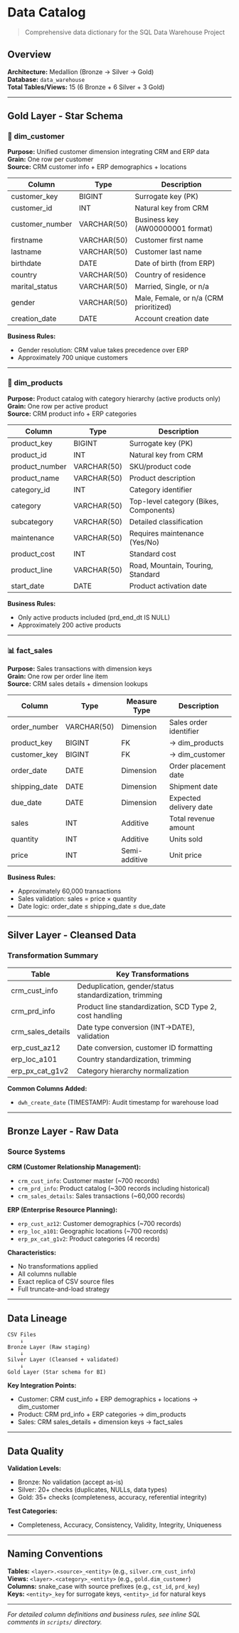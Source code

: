 # Data Catalog

> Comprehensive data dictionary for the SQL Data Warehouse Project

## Overview

**Architecture:** Medallion (Bronze → Silver → Gold)  
**Database:** `data_warehouse`  
**Total Tables/Views:** 15 (6 Bronze + 6 Silver + 3 Gold)

---

## Gold Layer - Star Schema

### 🌟 dim_customer

**Purpose:** Unified customer dimension integrating CRM and ERP data  
**Grain:** One row per customer  
**Source:** CRM customer info + ERP demographics + locations

| Column          | Type        | Description                            |
|-----------------|-------------|----------------------------------------|
| customer_key    | BIGINT      | Surrogate key (PK)                     |
| customer_id     | INT         | Natural key from CRM                   |
| customer_number | VARCHAR(50) | Business key (AW00000001 format)       |
| firstname       | VARCHAR(50) | Customer first name                    |
| lastname        | VARCHAR(50) | Customer last name                     |
| birthdate       | DATE        | Date of birth (from ERP)               |
| country         | VARCHAR(50) | Country of residence                   |
| marital_status  | VARCHAR(50) | Married, Single, or n/a                |
| gender          | VARCHAR(50) | Male, Female, or n/a (CRM prioritized) |
| creation_date   | DATE        | Account creation date                  |

**Business Rules:**

- Gender resolution: CRM value takes precedence over ERP
- Approximately 700 unique customers

---

### 🌟 dim_products

**Purpose:** Product catalog with category hierarchy (active products only)  
**Grain:** One row per active product  
**Source:** CRM product info + ERP categories

| Column         | Type        | Description                            |
|----------------|-------------|----------------------------------------|
| product_key    | BIGINT      | Surrogate key (PK)                     |
| product_id     | INT         | Natural key from CRM                   |
| product_number | VARCHAR(50) | SKU/product code                       |
| product_name   | VARCHAR(50) | Product description                    |
| category_id    | INT         | Category identifier                    |
| category       | VARCHAR(50) | Top-level category (Bikes, Components) |
| subcategory    | VARCHAR(50) | Detailed classification                |
| maintenance    | VARCHAR(50) | Requires maintenance (Yes/No)          |
| product_cost   | INT         | Standard cost                          |
| product_line   | VARCHAR(50) | Road, Mountain, Touring, Standard      |
| start_date     | DATE        | Product activation date                |

**Business Rules:**

- Only active products included (prd_end_dt IS NULL)
- Approximately 200 active products

---

### 📊 fact_sales

**Purpose:** Sales transactions with dimension keys  
**Grain:** One row per order line item  
**Source:** CRM sales details + dimension lookups

| Column        | Type        | Measure Type  | Description            |
|---------------|-------------|---------------|------------------------|
| order_number  | VARCHAR(50) | Dimension     | Sales order identifier |
| product_key   | BIGINT      | FK            | → dim_products         |
| customer_key  | BIGINT      | FK            | → dim_customer         |
| order_date    | DATE        | Dimension     | Order placement date   |
| shipping_date | DATE        | Dimension     | Shipment date          |
| due_date      | DATE        | Dimension     | Expected delivery date |
| sales         | INT         | Additive      | Total revenue amount   |
| quantity      | INT         | Additive      | Units sold             |
| price         | INT         | Semi-additive | Unit price             |

**Business Rules:**

- Approximately 60,000 transactions
- Sales validation: sales = price × quantity
- Date logic: order_date ≤ shipping_date ≤ due_date

---

## Silver Layer - Cleansed Data

### Transformation Summary

| Table             | Key Transformations                                     |
|-------------------|---------------------------------------------------------|
| crm_cust_info     | Deduplication, gender/status standardization, trimming  |
| crm_prd_info      | Product line standardization, SCD Type 2, cost handling |
| crm_sales_details | Date type conversion (INT→DATE), validation             |
| erp_cust_az12     | Date conversion, customer ID formatting                 |
| erp_loc_a101      | Country standardization, trimming                       |
| erp_px_cat_g1v2   | Category hierarchy normalization                        |

**Common Columns Added:**

- `dwh_create_date` (TIMESTAMP): Audit timestamp for warehouse load

---

## Bronze Layer - Raw Data

### Source Systems

**CRM (Customer Relationship Management):**

- `crm_cust_info`: Customer master (~700 records)
- `crm_prd_info`: Product catalog (~300 records including historical)
- `crm_sales_details`: Sales transactions (~60,000 records)

**ERP (Enterprise Resource Planning):**

- `erp_cust_az12`: Customer demographics (~700 records)
- `erp_loc_a101`: Geographic locations (~700 records)
- `erp_px_cat_g1v2`: Product categories (4 records)

**Characteristics:**

- No transformations applied
- All columns nullable
- Exact replica of CSV source files
- Full truncate-and-load strategy

---

## Data Lineage

```
CSV Files
    ↓
Bronze Layer (Raw staging)
    ↓
Silver Layer (Cleansed + validated)
    ↓
Gold Layer (Star schema for BI)
```

**Key Integration Points:**

- Customer: CRM cust_info + ERP demographics + locations → dim_customer
- Product: CRM prd_info + ERP categories → dim_products
- Sales: CRM sales_details + dimension keys → fact_sales

---

## Data Quality

**Validation Levels:**

- Bronze: No validation (accept as-is)
- Silver: 20+ checks (duplicates, NULLs, data types)
- Gold: 35+ checks (completeness, accuracy, referential integrity)

**Test Categories:**

- Completeness, Accuracy, Consistency, Validity, Integrity, Uniqueness

---

## Naming Conventions

**Tables:** `<layer>.<source>_<entity>` (e.g., `silver.crm_cust_info`)  
**Views:** `<layer>.<category>_<entity>` (e.g., `gold.dim_customer`)  
**Columns:** snake_case with source prefixes (e.g., `cst_id`, `prd_key`)  
**Keys:** `<entity>_key` for surrogate keys, `<entity>_id` for natural keys

---

*For detailed column definitions and business rules, see inline SQL comments in `scripts/` directory.*

